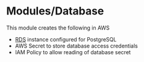 # Modules/Database

This module creates the following in AWS
- [RDS](https://eu-west-2.console.aws.amazon.com/rds/home) instance configured for PostgreSQL
- AWS Secret to store database access credentials
- IAM Policy to allow reading of database secret
